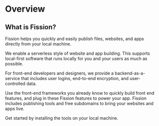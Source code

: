 # Overview

## What is Fission?

Fission helps you quickly and easily publish files, websites, and apps directly from your local machine.

We enable a serverless style of website and app building. This supports local-first software that runs locally for you and your users as much as possible.

For front-end developers and designers, we provide a backend-as-a-service that includes user logins, end-to-end encryption, and user-controlled data.

Use the front-end frameworks you already know to quickly build front end features, and plug in these Fission features to power your app. Fission includes publishing tools and free subdomains to bring your websites and apps live.

Get started by installing the tools on your local machine.


